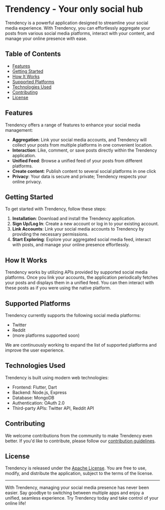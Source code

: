 # Trendency - Your only social hub

Trendency is a powerful application designed to streamline your social media experience. With Trendency, you can effortlessly aggregate your posts from various social media platforms, interact with your content, and manage your online presence with ease.

## Table of Contents
- [Features](#features)
- [Getting Started](#getting-started)
- [How It Works](#how-it-works)
- [Supported Platforms](#supported-platforms)
- [Technologies Used](#technologies-used)
- [Contributing](#contributing)
- [License](#license)

## Features

Trendency offers a range of features to enhance your social media management:

- **Aggregation**: Link your social media accounts, and Trendency will collect your posts from multiple platforms in one convenient location.
- **Interaction**: Like, comment, or save posts directly within the Trendency application.
- **Unified Feed**: Browse a unified feed of your posts from different platforms.
- **Create content**: Publish content to several social platforms in one click
- **Privacy**: Your data is secure and private; Trendency respects your online privacy.

## Getting Started

To get started with Trendency, follow these steps:

1. **Installation**: Download and install the Trendency application.
2. **Sign Up/Log In**: Create a new account or log in to your existing account.
3. **Link Accounts**: Link your social media accounts to Trendency by providing the necessary permissions.
4. **Start Exploring**: Explore your aggregated social media feed, interact with posts, and manage your online presence effortlessly.

## How It Works

Trendency works by utilizing APIs provided by supported social media platforms. Once you link your accounts, the application periodically fetches your posts and displays them in a unified feed. You can then interact with these posts as if you were using the native platform.

## Supported Platforms

Trendency currently supports the following social media platforms:

- Twitter
- Reddit
- (more platforms supported soon)

We are continuously working to expand the list of supported platforms and improve the user experience.

## Technologies Used

Trendency is built using modern web technologies:

- Frontend: Flutter, Dart
- Backend: Node.js, Express
- Database: MongoDB
- Authentication: OAuth 2.0
- Third-party APIs:  Twitter API, Reddit API

## Contributing

We welcome contributions from the community to make Trendency even better. If you'd like to contribute, please follow our [contribution guidelines](CONTRIBUTING.md).

## License

Trendency is released under the [Apache License](LICENSE.md). You are free to use, modify, and distribute the application, subject to the terms of the license.

---

With Trendency, managing your social media presence has never been easier. Say goodbye to switching between multiple apps and enjoy a unified, seamless experience. Try Trendency today and take control of your online life!
